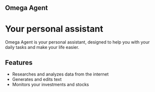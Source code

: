 ## Omega Agent

# Your personal assistant

Omega Agent is your personal assistant, designed to help you with your daily tasks and make your life easier.

## Features

- Researches and analyzes data from the internet
- Generates and edits text
- Monitors your investments and stocks